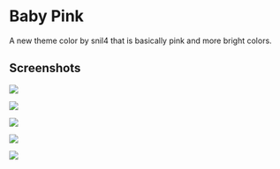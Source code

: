 # Baby Pink

A new theme color by snil4 that is basically pink and more bright colors.

## Screenshots

![](https://i.imgur.com/8rr6Rxl.jpg)

![](https://i.imgur.com/CP1egHD.jpg)

![](https://i.imgur.com/cJGQz9Y.jpg)

![](https://i.imgur.com/TVSyQW4.jpg)

![](https://i.imgur.com/6ZG1Ltz.jpg)
